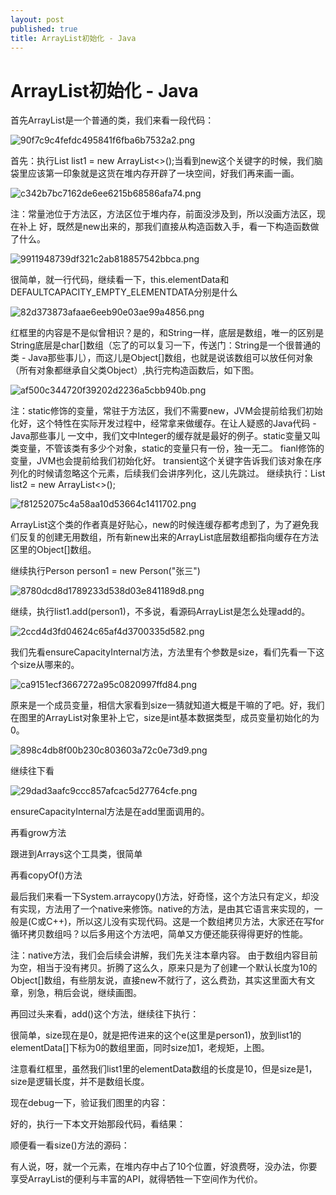 ```yaml
---
layout: post
published: true
title: ArrayList初始化 - Java
---
```

# ArrayList初始化 - Java

首先ArrayList是一个普通的类，我们来看一段代码：

![90f7c9c4fefdc495841f6fba6b7532a2.png]({{site.baseurl}}/img/90f7c9c4fefdc495841f6fba6b7532a2.png)

首先：执行List<Person> list1 = new ArrayList<>();当看到new这个关键字的时候，我们脑袋里应该第一印象就是这货在堆内存开辟了一块空间，好我们再来画一画。

![c342b7bc7162de6ee6215b68586afa74.png]({{site.baseurl}}/img/c342b7bc7162de6ee6215b68586afa74.png)


注：常量池位于方法区，方法区位于堆内存，前面没涉及到，所以没画方法区，现在补上
好，既然是new出来的，那我们直接从构造函数入手，看一下构造函数做了什么。

![9911948739df321c2ab818857542bbca.png]({{site.baseurl}}/img/9911948739df321c2ab818857542bbca.png)


很简单，就一行代码，继续看一下，this.elementData和DEFAULTCAPACITY_EMPTY_ELEMENTDATA分别是什么

![82d373873afaae6eeb90e03ae99a4856.png]({{site.baseurl}}/img/82d373873afaae6eeb90e03ae99a4856.png)


红框里的内容是不是似曾相识？是的，和String一样，底层是数组，唯一的区别是String底层是char[]数组（忘了的可以复习一下，传送门：String是一个很普通的类 - Java那些事儿），而这儿是Object[]数组，也就是说该数组可以放任何对象（所有对象都继承自父类Object）,执行完构造函数后，如下图。

![af500c344720f39202d2236a5cbb940b.png]({{site.baseurl}}/img/af500c344720f39202d2236a5cbb940b.png)

注：static修饰的变量，常驻于方法区，我们不需要new，JVM会提前给我们初始化好，这个特性在实际开发过程中，经常拿来做缓存。在让人疑惑的Java代码 - Java那些事儿 一文中，我们文中Integer的缓存就是最好的例子。static变量又叫类变量，不管该类有多少个对象，static的变量只有一份，独一无二。
fianl修饰的变量，JVM也会提前给我们初始化好。
transient这个关键字告诉我们该对象在序列化的时候请忽略这个元素，后续我们会讲序列化，这儿先跳过。
继续执行：List<Person> list2 = new ArrayList<>();

![f81252075c4a58aa10d53664c1411702.png]({{site.baseurl}}/img/f81252075c4a58aa10d53664c1411702.png)


ArrayList这个类的作者真是好贴心，new的时候连缓存都考虑到了，为了避免我们反复的创建无用数组，所有新new出来的ArrayList底层数组都指向缓存在方法区里的Object[]数组。

继续执行Person person1 = new Person("张三")

![8780dcd8d1789233d538d03e841189d8.png]({{site.baseurl}}/img/8780dcd8d1789233d538d03e841189d8.png)


继续，执行list1.add(person1)，不多说，看源码ArrayList是怎么处理add的。

![2ccd4d3fd04624c65af4d3700335d582.png]({{site.baseurl}}/img/2ccd4d3fd04624c65af4d3700335d582.png)


我们先看ensureCapacityInternal方法，方法里有个参数是size，看们先看一下这个size从哪来的。

![ca9151ecf3667272a95c0820997ffd84.png]({{site.baseurl}}/img/ca9151ecf3667272a95c0820997ffd84.png)


原来是一个成员变量，相信大家看到size一猜就知道大概是干嘛的了吧。好，我们在图里的ArrayList对象里补上它，size是int基本数据类型，成员变量初始化的为0。

![898c4db8f00b230c803603a72c0e73d9.png]({{site.baseurl}}/img/898c4db8f00b230c803603a72c0e73d9.png)

继续往下看

![29dad3aafc9ccc857afcac5d27764cfe.png]({{site.baseurl}}/img/29dad3aafc9ccc857afcac5d27764cfe.png)


ensureCapacityInternal方法是在add里面调用的。


再看grow方法


跟进到Arrays这个工具类，很简单


再看copyOf()方法


最后我们来看一下System.arraycopy()方法，好奇怪，这个方法只有定义，却没有实现，方法用了一个native来修饰。native的方法，是由其它语言来实现的，一般是(C或C++)，所以这儿没有实现代码。这是一个数组拷贝方法，大家还在写for循环拷贝数组吗？以后多用这个方法吧，简单又方便还能获得得更好的性能。


注：native方法，我们会后续会讲解，我们先关注本章内容。
由于数组内容目前为空，相当于没有拷贝。折腾了这么久，原来只是为了创建一个默认长度为10的Object[]数组，有些朋友说，直接new不就行了，这么费劲，其实这里面大有文章，别急，稍后会说，继续画图。


再回过头来看，add()这个方法，继续往下执行：


很简单，size现在是0，就是把传进来的这个e(这里是person1)，放到list1的elementData[]下标为0的数组里面，同时size加1，老规矩，上图。


注意看红框里，虽然我们list1里的elementData数组的长度是10，但是size是1，size是逻辑长度，并不是数组长度。

现在debug一下，验证我们图里的内容：


好的，执行一下本文开始那段代码，看结果：


顺便看一看size()方法的源码：


有人说，呀，就一个元素，在堆内存中占了10个位置，好浪费呀，没办法，你要享受ArrayList的便利与丰富的API，就得牺牲一下空间作为代价。
